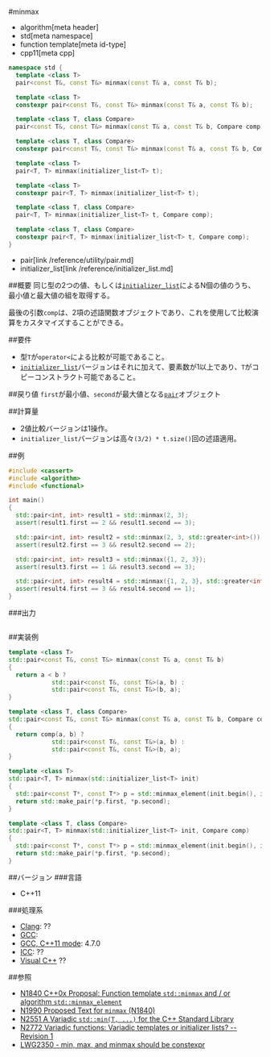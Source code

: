#minmax
* algorithm[meta header]
* std[meta namespace]
* function template[meta id-type]
* cpp11[meta cpp]

```cpp
namespace std {
  template <class T>
  pair<const T&, const T&> minmax(const T& a, const T& b);                         // (1) C++11

  template <class T>
  constexpr pair<const T&, const T&> minmax(const T& a, const T& b);               // (1) C++14

  template <class T, class Compare>
  pair<const T&, const T&> minmax(const T& a, const T& b, Compare comp);           // (2) C++11

  template <class T, class Compare>
  constexpr pair<const T&, const T&> minmax(const T& a, const T& b, Compare comp); // (2) C++14

  template <class T>
  pair<T, T> minmax(initializer_list<T> t);                                        // (3) C++11

  template <class T>
  constexpr pair<T, T> minmax(initializer_list<T> t);                              // (3) C++14

  template <class T, class Compare>
  pair<T, T> minmax(initializer_list<T> t, Compare comp);                          // (4) C++11

  template <class T, class Compare>
  constexpr pair<T, T> minmax(initializer_list<T> t, Compare comp);                // (4) C++14
}
```
* pair[link /reference/utility/pair.md]
* initializer_list[link /reference/initializer_list.md]

##概要
同じ型の2つの値、もしくは[`initializer_list`](/reference/initializer_list.md)によるN個の値のうち、最小値と最大値の組を取得する。

最後の引数`comp`は、2項の述語関数オブジェクトであり、これを使用して比較演算をカスタマイズすることができる。


##要件
- 型`T`が`operator<`による比較が可能であること。
- [`initializer_list`](/reference/initializer_list.md)バージョンはそれに加えて、要素数が1以上であり、`T`がコピーコンストラクト可能であること。


##戻り値
`first`が最小値、`second`が最大値となる[`pair`](/reference/utility/pair.md)オブジェクト


##計算量
- 2値比較バージョンは1操作。
- `initializer_list`バージョンは高々`(3/2) * t.size()`回の述語適用。


##例
```cpp
#include <cassert>
#include <algorithm>
#include <functional>

int main()
{
  std::pair<int, int> result1 = std::minmax(2, 3);
  assert(result1.first == 2 && result1.second == 3);

  std::pair<int, int> result2 = std::minmax(2, 3, std::greater<int>());
  assert(result2.first == 3 && result2.second == 2);

  std::pair<int, int> result3 = std::minmax({1, 2, 3});
  assert(result3.first == 1 && result3.second == 3);

  std::pair<int, int> result4 = std::minmax({1, 2, 3}, std::greater<int>());
  assert(result4.first == 3 && result4.second == 1);
}
```


###出力
```
```


##実装例
```cpp
template <class T>
std::pair<const T&, const T&> minmax(const T& a, const T& b)
{
  return a < b ?
            std::pair<const T&, const T&>(a, b) :
            std::pair<const T&, const T&>(b, a);
}

template <class T, class Compare>
std::pair<const T&, const T&> minmax(const T& a, const T& b, Compare comp)
{
  return comp(a, b) ?
            std::pair<const T&, const T&>(a, b) :
            std::pair<const T&, const T&>(b, a);
}

template <class T>
std::pair<T, T> minmax(std::initializer_list<T> init)
{
  std::pair<const T*, const T*> p = std::minmax_element(init.begin(), init.end());
  return std::make_pair(*p.first, *p.second);
}

template <class T, class Compare>
std::pair<T, T> minmax(std::initializer_list<T> init, Compare comp)
{
  std::pair<const T*, const T*> p = std::minmax_element(init.begin(), init.end(), comp);
  return std::make_pair(*p.first, *p.second);
}
```


##バージョン
###言語
- C++11


###処理系
- [Clang](/implementation.md#clang): ??
- [GCC](/implementation.md#gcc): 
- [GCC, C++11 mode](/implementation.md#gcc): 4.7.0
- [ICC](/implementation.md#icc): ??
- [Visual C++](/implementation.md#visual_cpp) ??


##参照
- [N1840 C++0x Proposal: Function template `std::minmax` and / or algorithm `std::minmax_element`](http://www.open-std.org/jtc1/sc22/wg21/docs/papers/2005/n1840.pdf)
- [N1990 Proposed Text for `minmax` (N1840)](http://www.open-std.org/jtc1/sc22/wg21/docs/papers/2006/n1990.htm)
- [N2551 A Variadic `std::min(T, ...)` for the C++ Standard Library](http://www.open-std.org/jtc1/sc22/wg21/docs/papers/2008/n2551.pdf)
- [N2772 Variadic functions: Variadic templates or initializer lists? -- Revision 1](http://www.open-std.org/jtc1/sc22/wg21/docs/papers/2008/n2772.pdf)
- [LWG2350 - min, max, and minmax should be constexpr](http://cplusplus.github.io/LWG/lwg-defects.html#2350)

